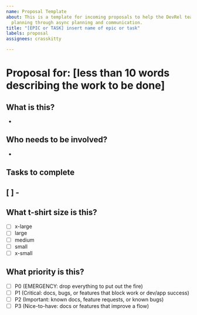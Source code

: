 ```yaml
---
name: Proposal Template
about: This is a template for incoming proposals to help the DevRel team manage sprint
  planning through async planning and communication.
title: "[EPIC or TASK] insert name of epic or task"
labels: proposal
assignees: crasskitty

---
```


# Proposal for: [less than 10 words describing the work to be done]

## What is this? 
- 

## Who needs to be involved?
-

## Tasks to complete
[ ] - 
-

## What t-shirt size is this?
- [ ] x-large 
- [ ] large 
- [ ] medium
- [ ] small 
- [ ] x-small 

## What priority is this?
- [ ] P0 (EMERGENCY: drop everything to put out the fire)
- [ ] P1 (Critical: docs, bugs, or features that block work or dev/app success)
- [ ] P2 (Important: known docs, feature requests, or known bugs)
- [ ] P3 (Nice-to-have: docs or features that improve a flow)
